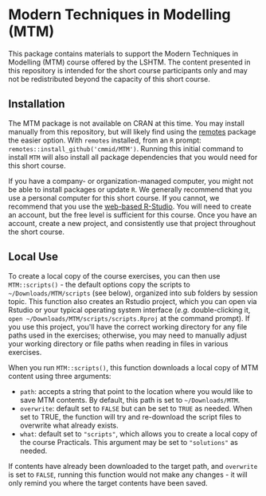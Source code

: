 # Modern Techniques in Modelling (MTM)

This package contains materials to support the Modern Techniques in Modelling (MTM) course offered by the LSHTM. The content presented in this repository is intended for the short course participants only and may not be redistributed beyond the capacity of this short course. 

## Installation 

The MTM package is not available on CRAN at this time. You may install manually from this repository, but will likely find using the [remotes](https://cran.r-project.org/package=remotes) package the easier option. With `remotes` installed, from an `R` prompt: `remotes::install_github('cmmid/MTM')`. Running this initial command to install `MTM` will also install all package dependencies that you would need for this short course.

If you have a company- or organization-managed computer, you might not be able to install packages or update `R`. We generally recommend that you use a personal computer for this short course. If you cannot, we recommend that you use the [web-based R-Studio](https://posit.cloud/). You will need to create an account, but the free level is sufficient for this course. Once you have an account, create a new project, and consistently use that project throughout the short course.

## Local Use

To create a local copy of the course exercises, you can then use `MTM::scripts()` - the default options copy the scripts to `~/Downloads/MTM/scripts` (see below), organized into sub folders by session topic. This function also creates an Rstudio project, which you can open via Rstudio or your typical operating system interface (_e.g._ double-clicking it, `open ~/Downloads/MTM/scripts/scripts.Rproj` at the command prompt). If you use this project, you'll have the correct working directory for any file paths used in the exercises; otherwise, you may need to manually adjust your working directory or file paths when reading in files in various exercises.

When you run `MTM::scripts()`, this function downloads a local copy of MTM content using three arguments:  
  
*  `path`: accepts a string that point to the location where you would like to save MTM contents. By default, this path is set to `~/Downloads/MTM`.    
*  `overwrite`: default set to `FALSE` but can be set to `TRUE` as needed. When set to TRUE, the function will try and re-download the script files to overwrite what already exists.   
*  `what`: default set to `"scripts"`, which allows you to create a local copy of the course Practicals. This argument may be set to `"solutions"` as needed.

If contents have already been downloaded to the target path, and `overwrite` is set to `FALSE`, running this function would not make any changes - it will only remind you where the target contents have been saved. 
